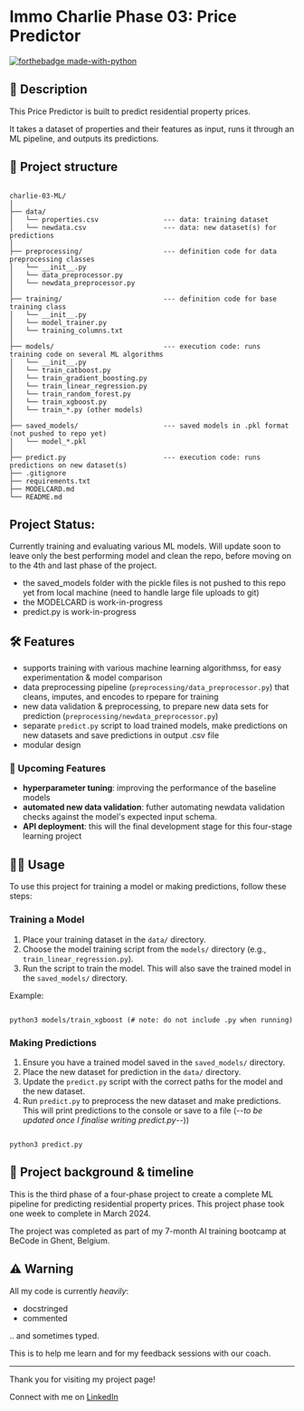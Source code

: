 # Immo Charlie Phase 03: Price Predictor

[![forthebadge made-with-python](https://ForTheBadge.com/images/badges/made-with-python.svg)](https://www.python.org/)

## 📖 Description

This Price Predictor is built to predict residential property prices.

It takes a dataset of properties and their features as input, runs it through an ML pipeline, and outputs its predictions.


## 🧬 Project structure

```

charlie-03-ML/
│
├── data/
│   └── properties.csv                --- data: training dataset
│   └── newdata.csv                   --- data: new dataset(s) for predictions
│
├── preprocessing/                    --- definition code for data preprocessing classes
│   └── __init__.py
│   └── data_preprocessor.py
│   └── newdata_preprocessor.py
│
├── training/                         --- definition code for base training class
│   └── __init__.py
│   └── model_trainer.py
│   └── training_columns.txt
│
├── models/                           --- execution code: runs training code on several ML algorithms
│   └── __init__.py
│   └── train_catboost.py
│   └── train_gradient_boosting.py
│   └── train_linear_regression.py
│   └── train_random_forest.py
│   └── train_xgboost.py
│   └── train_*.py (other models)
│
├── saved_models/                     --- saved models in .pkl format (not pushed to repo yet)
│   └── model_*.pkl
│
├── predict.py                        --- execution code: runs predictions on new dataset(s)
├── .gitignore
├── requirements.txt
├── MODELCARD.md
└── README.md
```


## Project Status:

Currently training and evaluating various ML models. Will update soon to leave only the best performing model and clean the repo, before moving on to the 4th and last phase of the project.

- the saved_models folder with the pickle files is not pushed to this repo yet from local machine (need to handle large file uploads to git)
- the MODELCARD is work-in-progress
- predict.py is work-in-progress



## 🛠️ Features

- supports training with various machine learning algorithmss, for easy experimentation & model comparison
- data preprocessing pipeline (`preprocessing/data_preprocessor.py`) that cleans, imputes, and encodes to rpepare for training
- new data validation & preprocessing, to prepare new data sets for prediction (`preprocessing/newdata_preprocessor.py`)
- separate `predict.py` script to load trained models, make predictions on new datasets and save predictions in output .csv file
- modular design 

### 🚀 Upcoming Features

- **hyperparameter tuning**: improving the performance of the baseline models 
- **automated new data validation**: futher automating newdata validation checks against the model's expected input schema.
- **API deployment**: this will the final development stage for this four-stage learning project 


## 👩‍💻 Usage

To use this project for training a model or making predictions, follow these steps:

### Training a Model

1. Place your training dataset in the `data/` directory.
2. Choose the model training script from the `models/` directory (e.g., `train_linear_regression.py`).
3. Run the script to train the model. This will also save the trained model in the `saved_models/` directory.

Example:

```

python3 models/train_xgboost (# note: do not include .py when running)

```


### Making Predictions

1. Ensure you have a trained model saved in the `saved_models/` directory.
2. Place the new dataset for prediction in the `data/` directory.
3. Update the `predict.py` script with the correct paths for the model and the new dataset.
4. Run `predict.py` to preprocess the new dataset and make predictions. This will print predictions to the console or save to a file (--_to be updated once I finalise writing predict.py_--))


```

python3 predict.py

```


## 📂 Project background & timeline

This is the third phase of a four-phase project to create a complete ML pipeline for predicting residential property prices. This project phase took one week to complete in March 2024.

The project was completed as part of my 7-month AI training bootcamp at BeCode in Ghent, Belgium.


## ⚠️ Warning

All my code is currently *heavily*:

- docstringed
- commented

.. and sometimes typed.

This is to help me learn and for my feedback sessions with our coach.

---

Thank you for visiting my project page!

Connect with me on [LinkedIn](https://www.linkedin.com/in/mirunasuru/)
